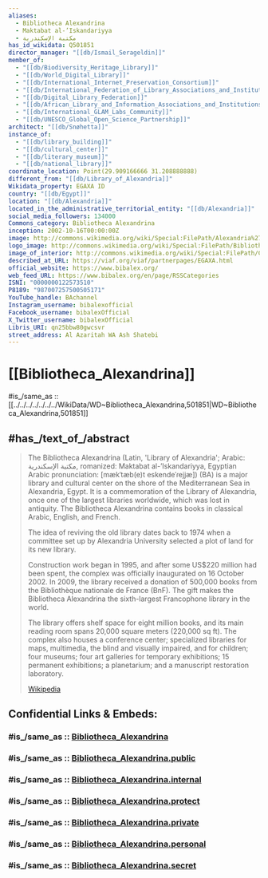 ```yaml
---
aliases:
  - Bibliotheca Alexandrina
  - Maktabat al-’Iskandariyya
  - مكتبة الإسكندرية
has_id_wikidata: Q501851
director_manager: "[[db/Ismail_Serageldin]]"
member_of:
  - "[[db/Biodiversity_Heritage_Library]]"
  - "[[db/World_Digital_Library]]"
  - "[[db/International_Internet_Preservation_Consortium]]"
  - "[[db/International_Federation_of_Library_Associations_and_Institutions]]"
  - "[[db/Digital_Library_Federation]]"
  - "[[db/African_Library_and_Information_Associations_and_Institutions]]"
  - "[[db/International_GLAM_Labs_Community]]"
  - "[[db/UNESCO_Global_Open_Science_Partnership]]"
architect: "[[db/Snøhetta]]"
instance_of:
  - "[[db/library_building]]"
  - "[[db/cultural_center]]"
  - "[[db/literary_museum]]"
  - "[[db/national_library]]"
coordinate_location: Point(29.909166666 31.208888888)
different_from: "[[db/Library_of_Alexandria]]"
Wikidata_property: EGAXA ID
country: "[[db/Egypt]]"
location: "[[db/Alexandria]]"
located_in_the_administrative_territorial_entity: "[[db/Alexandria]]"
social_media_followers: 134000
Commons_category: Bibliotheca Alexandrina
inception: 2002-10-16T00:00:00Z
image: http://commons.wikimedia.org/wiki/Special:FilePath/Alexandria%27s%20Bibliotheca.jpg
logo_image: http://commons.wikimedia.org/wiki/Special:FilePath/Bibliotheca%20Alexandrina%20%28logo%29.svg
image_of_interior: http://commons.wikimedia.org/wiki/Special:FilePath/CW%20BibliotechaAlexandrina%20Inside.jpg
described_at_URL: https://viaf.org/viaf/partnerpages/EGAXA.html
official_website: https://www.bibalex.org/
web_feed_URL: https://www.bibalex.org/en/page/RSSCategories
ISNI: "0000000122573510"
P8189: "987007257500505171"
YouTube_handle: BAchannel
Instagram_username: bibalexofficial
Facebook_username: bibalexOfficial
X_Twitter_username: bibalexOfficial
Libris_URI: qn25bbw80gwcsvr
street_address: Al Azaritah WA Ash Shatebi
---
```


# [[Bibliotheca_Alexandrina]] 

#is_/same_as :: [[../../../../../../../WikiData/WD~Bibliotheca_Alexandrina,501851|WD~Bibliotheca_Alexandrina,501851]] 

## #has_/text_of_/abstract 

> The Bibliotheca Alexandrina (Latin, 'Library of Alexandria'; Arabic: مكتبة الإسكندرية, 
> romanized: Maktabat al-’Iskandariyya, Egyptian Arabic pronunciation: [mækˈtæb(e)t eskendeˈɾejjæ]) (BA) 
> is a major library and cultural center on the shore of the Mediterranean Sea in Alexandria, Egypt. 
> It is a commemoration of the Library of Alexandria, 
> once one of the largest libraries worldwide, which was lost in antiquity. 
> The Bibliotheca Alexandrina contains books in classical Arabic, English, and French.
>
> The idea of reviving the old library dates back to 1974 
> when a committee set up by Alexandria University selected a plot of land for its new library. 
> 
> Construction work began in 1995, and after some US$220 million had been spent, 
> the complex was officially inaugurated on 16 October 2002. 
> In 2009, the library received a donation of 500,000 books 
> from the Bibliothèque nationale de France (BnF). 
> The gift makes the Bibliotheca Alexandrina the sixth-largest Francophone library in the world.
>
> The library offers shelf space for eight million books, and its main reading room spans 20,000 square meters (220,000 sq ft). The complex also houses a conference center; specialized libraries for maps, multimedia, the blind and visually impaired, and for children; four museums; four art galleries for temporary exhibitions; 15 permanent exhibitions; a planetarium; and a manuscript restoration laboratory.
>
> [Wikipedia](https://en.wikipedia.org/wiki/Bibliotheca%20Alexandrina) 


## Confidential Links & Embeds: 

### #is_/same_as :: [Bibliotheca_Alexandrina](/_Standards/Earth/Continent/Africa/Africa~North/Egypt/governorates~Egypt/Alexandria/Bibliotheca_Alexandrina.md) 

### #is_/same_as :: [Bibliotheca_Alexandrina.public](/_public/Earth/Continent/Africa/Africa~North/Egypt/governorates~Egypt/Alexandria/Bibliotheca_Alexandrina.public.md) 

### #is_/same_as :: [Bibliotheca_Alexandrina.internal](/_internal/Earth/Continent/Africa/Africa~North/Egypt/governorates~Egypt/Alexandria/Bibliotheca_Alexandrina.internal.md) 

### #is_/same_as :: [Bibliotheca_Alexandrina.protect](/_protect/Earth/Continent/Africa/Africa~North/Egypt/governorates~Egypt/Alexandria/Bibliotheca_Alexandrina.protect.md) 

### #is_/same_as :: [Bibliotheca_Alexandrina.private](/_private/Earth/Continent/Africa/Africa~North/Egypt/governorates~Egypt/Alexandria/Bibliotheca_Alexandrina.private.md) 

### #is_/same_as :: [Bibliotheca_Alexandrina.personal](/_personal/Earth/Continent/Africa/Africa~North/Egypt/governorates~Egypt/Alexandria/Bibliotheca_Alexandrina.personal.md) 

### #is_/same_as :: [Bibliotheca_Alexandrina.secret](/_secret/Earth/Continent/Africa/Africa~North/Egypt/governorates~Egypt/Alexandria/Bibliotheca_Alexandrina.secret.md)

